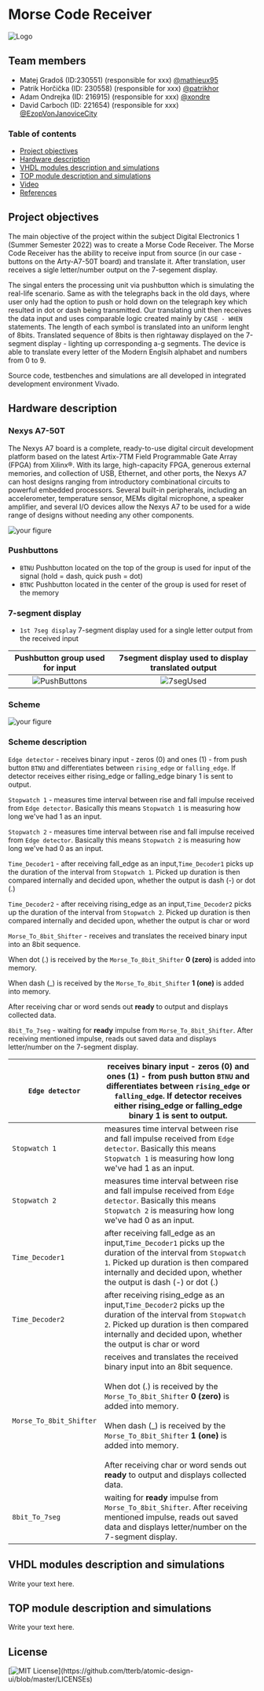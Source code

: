 # Morse Code Receiver

![Logo](https://github.com/mathieux95/digital-electronics-1-MorseCodeReceiver/blob/main/images/logo-en%201.png)

## Team members

* Matej Gradoš (ID:230551) (responsible for xxx) [@mathieux95](https://github.com/mathieux95)
* Patrik Horčička (ID: 230558) (responsible for xxx) [@patrikhor](https://github.com/patrikhor)
* Adam Ondrejka (ID: 216915) (responsible for xxx) [@xondre](https://github.com/xondre)
* David Carboch (ID: 221654) (responsible for xxx) [@EzopVonJanoviceCity](https://github.com/EzopVonJanoviceCity)

### Table of contents 

* [Project objectives](#objectives)
* [Hardware description](#hardware)
* [VHDL modules description and simulations](#modules)
* [TOP module description and simulations](#top)
* [Video](#video)
* [References](#references)

<a name="objectives"></a>

## Project objectives

The main objective of the project within the subject Digital Electronics 1 (Summer Semester 2022) was to create a Morse Code Receiver. The Morse Code Receiver has the ability to receive input from source (in our case - buttons on the Arty-A7-50T board) and translate it. After translation, user receives a sigle letter/number output on the 7-segement display. 

The singal enters the processing unit via pushbutton which is simulating the real-life scenario. Same as with the telegraphs back in the old days, where user only had the option to push or hold down on the telegraph key which resulted in dot or dash being transmitted. Our translating unit then receives the data input and uses comparable logic created mainly by `CASE - WHEN` statements. The length of each symbol is translated into an uniform lenght of 8bits. Translated sequence of 8bits is then rightaway displayed on the 7-segment display - lighting up corresponding a-g segments. The device is able to translate every letter of the Modern Englsih alphabet and numbers from 0 to 9. 

Source code, testbenches and simulations are all developed in integrated development environment Vivado.

<a name="hardware"></a>

## Hardware description
### Nexys A7-50T
The Nexys A7 board is a complete, ready-to-use digital circuit development platform based on the latest Artix-7TM
Field Programmable Gate Array (FPGA) from Xilinx®. With its large, high-capacity FPGA, generous external
memories, and collection of USB, Ethernet, and other ports, the Nexys A7 can host designs ranging from
introductory combinational circuits to powerful embedded processors. Several built-in peripherals, including an
accelerometer, temperature sensor, MEMs digital microphone, a speaker amplifier, and several I/O devices allow
the Nexys A7 to be used for a wide range of designs without needing any other components.

![your figure](https://github.com/mathieux95/digital-electronics-1-MorseCodeReceiver/blob/main/images/nexysA7-50T.png) 

### Pushbuttons
-  `BTNU` Pushbutton located on the top of the group is used for input of the signal (hold = dash, quick push = dot) 
-  `BTNC` Pushbutton located in the center of the group is used for reset of the memory

### 7-segment display 
- `1st 7seg display` 7-segment display used for a single letter output from the received input

Pushbutton group used for input | 7segment display used to display translated output 
:-------------------------:|:-------------------------:
![PushButtons](https://github.com/mathieux95/digital-electronics-1-MorseCodeReceiver/blob/main/images/PushButtons.jpg)|![7segUsed](https://github.com/mathieux95/digital-electronics-1-MorseCodeReceiver/blob/main/images/7segUsed.jpg)


### Scheme 
![your figure](https://github.com/mathieux95/digital-electronics-1-MorseCodeReceiver/blob/main/images/Scheme.png) 

### Scheme description

`Edge detector` - receives binary input - zeros (0) and ones (1) - from push button `BTNU` and differentiates between `rising_edge` or `falling_edge`. If detector receives either rising_edge or falling_edge binary 1 is sent to output.

`Stopwatch 1` - measures time interval between rise and fall impulse received from `Edge detector`. Basically this means `Stopwatch 1` is measuring how long we've had 1 as an input.

`Stopwatch 2` - measures time interval between rise and fall impulse received from `Edge detector`. Basically this means `Stopwatch 2` is measuring how long we've had 0 as an input.

`Time_Decoder1` - after receiving fall_edge as an input,`Time_Decoder1` picks up the duration of the interval from `Stopwatch 1`. Picked up duration is then compared internally and decided upon, whether the output is dash (-) or dot (.) 

`Time_Decoder2` - after receiving rising_edge as an input,`Time_Decoder2` picks up the duration of the interval from `Stopwatch 2`. Picked up duration is then compared internally and decided upon, whether the output is char or word

`Morse_To_8bit_Shifter` - receives and translates the received binary input into an 8bit sequence. 

When dot (.) is received by the `Morse_To_8bit_Shifter` **0 (zero)** is added into memory. 

When dash (_) is received by the `Morse_To_8bit_Shifter` **1 (one)** is added into memory.

After receiving char or word sends out **ready** to output and displays collected data.


`8bit_To_7seg` - waiting for **ready** impulse from `Morse_To_8bit_Shifter`. After receiving mentioned impulse, reads out saved data and displays letter/number on the 7-segment display.


| `Edge detector`                     	| receives binary input - zeros (0) and ones (1) - from push button `BTNU` and differentiates between `rising_edge` or `falling_edge`. If detector receives either rising_edge or falling_edge binary 1 is sent to output.                                                                                                                                                     	|
|-------------------------------------	|------------------------------------------------------------------------------------------------------------------------------------------------------------------------------------------------------------------------------------------------------------------------------------------------------------------------------------------------------------------------------	|
| `Stopwatch 1`                       	| measures time interval between rise and fall impulse received from `Edge detector`. Basically this means `Stopwatch 1` is measuring how long we've had 1 as an input.                                                                                                                                                                                                        	|
| `Stopwatch 2`                       	| measures time interval between rise and fall impulse received from `Edge detector`. Basically this means `Stopwatch 2` is measuring how long we've had 0 as an input.                                                                                                                                                                                                        	|
| `Time_Decoder1`                     	| after receiving fall_edge as an input,`Time_Decoder1` picks up the duration of the interval from `Stopwatch 1`. Picked up duration is then compared internally and decided upon, whether the output is dash (-) or dot (.)                                                                                                                                                   	|
| `Time_Decoder2`                     	| after receiving rising_edge as an input,`Time_Decoder2` picks up the duration of the interval from `Stopwatch 2`. Picked up duration is then compared internally and decided upon, whether the output is char or word                                                                                                                                                        	|
| `Morse_To_8bit_Shifter` 	| receives and translates the received binary input into an 8bit sequence.<br><br>When dot (.) is received by the `Morse_To_8bit_Shifter` **0 (zero)** is added into memory. <br><br>When dash (_) is received by the `Morse_To_8bit_Shifter` **1 (one)** is added into memory.<br><br>After receiving char or word sends out **ready** to output and displays collected data. 	|
| `8bit_To_7seg`                      	| waiting for **ready** impulse from `Morse_To_8bit_Shifter`. After receiving mentioned impulse, reads out saved data and displays letter/number on the 7-segment display.                                                                                                                                                                                                     	|

<a name="modules"></a>

## VHDL modules description and simulations

Write your text here.

<a name="top"></a>

## TOP module description and simulations

Write your text here.

<a name="video"></a>


## License
[![MIT License](https://img.shields.io/apm/l/atomic-design-ui.svg?)](https://github.com/tterb/atomic-design-ui/blob/master/LICENSEs)
